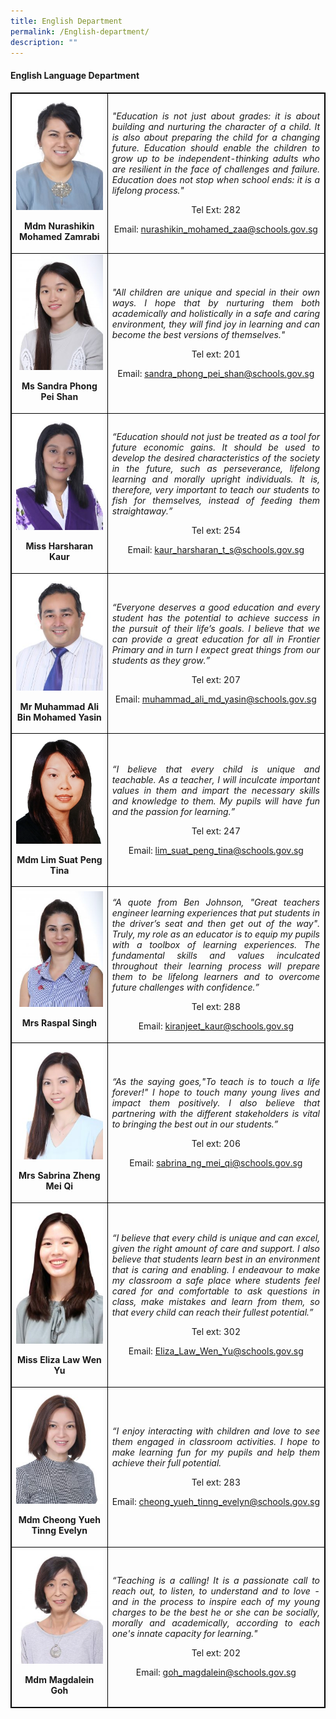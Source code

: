 ```yaml
---
title: English Department
permalink: /English-department/
description: ""
---
```

<h4><strong>English Language Department</strong></h4>
<table style="border-collapse: collapse; width: 100%; border:1px solid black;">
<tbody>
<tr>
<td style="width: 33.3333%; text-align: center; border:1px solid black;">
<img style="width:100%;" src="/images/eng1.jpg">
<p><strong>Mdm Nurashikin Mohamed Zamrabi</strong></p>
</td>
<td style="width: 50%; text-align: justify; border:1px solid black;">
<p><em>"Education is not just about grades: it is about building and nurturing the character of a child. It is also about preparing the child for a changing future. Education should enable the children to grow up to be independent-thinking adults who are resilient in the face of challenges and failure. Education does not stop when school ends: it is a lifelong process."</em></p>
<p style="width: 100%; text-align: center;">Tel Ext: 282</p>
<p style="width: 100%; text-align: center;">Email:&nbsp;<a href="mailto:nurashikin_mohamed_zaa@schools.gov.sg">nurashikin_mohamed_zaa@schools.gov.sg</a></p>
</td>
</tr>
<tr>
<td style="width: 33.3333%; text-align: center; border:1px solid black;">
<img style="width: 100%;" src="/images/eng3.jpg">
<p><strong>Ms Sandra Phong Pei Shan</strong></p></td>
<td style="width: 50%; text-align: justify; border:1px solid black;">
<p><em>"All children are unique and special in their own ways. I hope that by nurturing them both academically and holistically in a safe and caring environment, they will find joy in learning and can become the best versions of themselves."</em></p>
<p style="width: 100%; text-align: center;">Tel ext: 201
</p><p style="width: 100%; text-align: center;">Email:&nbsp;<a href="mailto:sandra_phong_pei_shan@schools.gov.sg">sandra_phong_pei_shan@schools.gov.sg</a></p>
</td>
</tr>
<tr>
<td style="width: 33.3333%; text-align: center; border:1px solid black;">
<img style="width: 100%;" src="/images/eng4.jpg">
<p><strong>Miss Harsharan Kaur</strong></p>
</td>
<td style="width: 50%; text-align: justify; border:1px solid black;">
<p><em>“Education should not just be treated as a tool for future economic gains. It should be used to develop the desired characteristics of the society in the future, such as perseverance, lifelong learning and morally upright individuals. It is, therefore, very important to teach our students to fish for themselves, instead of feeding them straightaway.”</em></p>
<p style="width: 100%; text-align: center;">Tel ext: 254</p>
<p style="width: 100%; text-align: center;">Email:&nbsp;<a href="mailto:kaur_harsharan_t_s@schools.gov.sg">kaur_harsharan_t_s@schools.gov.sg</a></p>
</td>
<tr>
<td style="width: 33.3333%; text-align: center; border:1px solid black;">
<img style="width: 100%;" src="/images/eng5.jpg">
<p><strong>Mr Muhammad Ali Bin Mohamed Yasin</strong></p>
</td>
<td style="width: 50%; text-align: justify; border:1px solid black;">
<p><em>“Everyone deserves a good education and every student has the potential to achieve success in the pursuit of their life’s goals. I believe that we can provide a great education for all in Frontier Primary and in turn I expect great things from our students as they grow.”</em></p>
<p style="width: 100%; text-align: center;">Tel ext: 207</p>
<p style="width: 100%; text-align: center;">Email:&nbsp;<a href="mailto:muhammad_ali_md_yasin@schools.gov.sg">muhammad_ali_md_yasin@schools.gov.sg</a></p>
</td>
</tr>
<tr>
<td style="width: 33.3333%; text-align: center; border:1px solid black;">
<img style="width: 100%;" src="/images/eng6.png" >
<p><strong>Mdm Lim Suat Peng Tina</strong></p>
</td>
<td style="width: 50%; text-align: justify; border:1px solid black;">
<p><em>“I believe that every child is unique and teachable. As a teacher, I will inculcate important values in them and impart the necessary skills and knowledge to them. My pupils will have fun and the passion for learning.”</em></p>
<p style="width: 100%; text-align: center;">Tel ext: 247</p>
<p style="width: 100%; text-align: center;">Email:&nbsp;<a href="mailto:lim_suat_peng_tina@schools.gov.sg">lim_suat_peng_tina@schools.gov.sg</a></p>
</td>
<tr>
<td style="width: 33.3333%; text-align: center; border:1px solid black;">
<img style="width: 100%;" src="/images/cha4.jpg" >
<p><strong>Mrs Raspal Singh</strong></p>
</td>
<td style="width: 50%; text-align: justify; border:1px solid black;">
<p><em>“A quote from Ben Johnson, "Great teachers engineer learning experiences that put students in the driver&rsquo;s seat and then get out of the way". Truly, my role as an educator is to equip my pupils with a toolbox of learning experiences. The fundamental skills and values inculcated throughout their learning process will prepare them to be lifelong learners and to overcome future challenges with confidence.”</em></p>
<p style="width: 100%; text-align: center;">Tel ext: 288</p>
<p style="width: 100%; text-align: center;">Email:&nbsp;<a href="mailto:kiranjeet_kaur@schools.gov.sg">kiranjeet_kaur@schools.gov.sg</a></p>
</td>
<tr>
<td style="width: 33.3333%; text-align: center; border:1px solid black;">
<img style="width: 100%;" src="/images/cha2.jpg" >
<p><strong>Mrs Sabrina Zheng Mei Qi</strong></p></td>
<td style="width: 50%; text-align: justify; border:1px solid black;">
<p><em>“As the saying goes,"To teach is to touch a life forever!" I hope to touch many young lives and impact them positively. I also believe that partnering with the different stakeholders is vital to bringing the best out in our students.”</em></p>
<p style="width: 100%; text-align: center;">Tel ext: 206</p>
<p style="width: 100%; text-align: center;">Email:&nbsp;<a href="mailto:sabrina_ng_mei_qi@schools.gov.sg">sabrina_ng_mei_qi@schools.gov.sg</a></p>
</td>
<tr>
<td style="width: 33.3333%; text-align: center; border:1px solid black;">
<img style="width: 100%;" src="/images/ma8.jpg" >
<p><strong>Miss Eliza Law Wen Yu</strong></p></td>
<td style="width: 50%; text-align: justify; border:1px solid black;">
<p><em>“I believe that every child is unique and can excel, given the right amount of care and support. I also believe that students learn best in an environment that is caring and enabling. I endeavour to make my classroom a safe place where students feel cared for and comfortable to ask questions in class, make mistakes and learn from them, so that every child can reach their fullest potential.”</em></p>
<p style="width: 100%; text-align: center;">Tel ext: 302</p>
<p style="width: 100%; text-align: center;">Email:&nbsp;<a href="mailto:Eliza_Law_Wen_Yu@schools.gov.sg">Eliza_Law_Wen_Yu@schools.gov.sg</a></p>
</td>
<tr>
<td style="width: 33.3333%; text-align: center; border:1px solid black;">
<img style="width: 100%;" src="/images/eng8.jpg" >
<p><strong>Mdm Cheong Yueh Tinng Evelyn</strong></p></td>
<td style="width: 50%; text-align: justify; border:1px solid black;">
<p><em>“I enjoy interacting with children and love to see them engaged in classroom activities. I hope to make learning fun for my pupils and help them achieve their full potential.</em></p>
<p style="width: 100%; text-align: center;">Tel ext: 283</p>
<p style="width: 100%; text-align: center;">Email:&nbsp;<a href="mailto:cheong_yueh_tinng_evelyn@schools.gov.sg">cheong_yueh_tinng_evelyn@schools.gov.sg</a></p>
</td>
<tr>
<td style="width: 33.3333%; text-align: center; border:1px solid black;">
<img style="width: 100%;" src="/images/eng7.jpg" >
<p><strong>Mdm Magdalein Goh</strong></p></td>
<td style="width: 50%; text-align: justify; border:1px solid black;">
<p><em>“Teaching is a calling! It is a passionate call to reach out, to listen, to understand and to love - and in the process to inspire each of my young charges to be the best he or she can be socially, morally and academically, according to each one's innate capacity for learning."</em></p>
<p style="width: 100%; text-align: center;">Tel ext: 202</p>
<p style="width: 100%; text-align: center;">Email:&nbsp;<a href="mailto:goh_magdalein@schools.gov.sg">goh_magdalein@schools.gov.sg</a></p>
</td>
</tr>